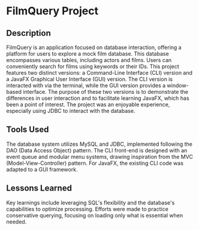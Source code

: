 
# FilmQuery Project

## Description
FilmQuery is an application focused on database interaction, offering a platform for users to explore a mock film database. This database encompasses various tables, including actors and films. Users can conveniently search for films using keywords or their IDs. This project features two distinct versions: a Command-Line Interface (CLI) version and a JavaFX Graphical User Interface (GUI) version. The CLI version is interacted with via the terminal, while the GUI version provides a window-based interface. The purpose of these two versions is to demonstrate the differences in user interaction and to facilitate learning JavaFX, which has been a point of interest. The project was an enjoyable experience, especially using JDBC to interact with the database.

## Tools Used
The database system utilizes MySQL and JDBC, implemented following the DAO (Data Access Object) pattern. The CLI front-end is designed with an event queue and modular menu systems, drawing inspiration from the MVC (Model-View-Controller) pattern. For JavaFX, the existing CLI code was adapted to a GUI framework.

## Lessons Learned
Key learnings include leveraging SQL's flexibility and the database's capabilities to optimize processing. Efforts were made to practice conservative querying, focusing on loading only what is essential when needed.
